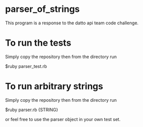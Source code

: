 # parser_of_strings
This program is a response to the datto api team code challenge. 

# To run the tests
Simply copy the repository then from the directory run


$ruby parser_test.rb


# To run arbitrary strings
Simply copy the repository then from the directory run


$ruby parser.rb {STRING}


or feel free to use the parser object in your own test set.
